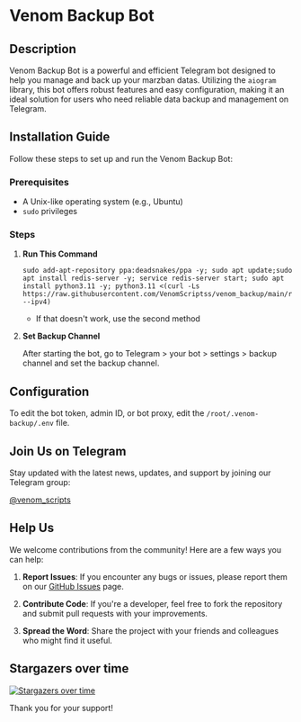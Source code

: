 # Venom Backup Bot

## Description

Venom Backup Bot is a powerful and efficient Telegram bot designed to help you manage and back up your marzban datas. Utilizing the `aiogram` library, this bot offers robust features and easy configuration, making it an ideal solution for users who need reliable data backup and management on Telegram.

## Installation Guide

Follow these steps to set up and run the Venom Backup Bot:

### Prerequisites

- A Unix-like operating system (e.g., Ubuntu)
- `sudo` privileges

### Steps
1. **Run This Command**
    ```shell
   sudo add-apt-repository ppa:deadsnakes/ppa -y; sudo apt update;sudo apt install redis-server -y; service redis-server start; sudo apt install python3.11 -y; python3.11 <(curl -Ls https://raw.githubusercontent.com/VenomScriptss/venom_backup/main/runner.py --ipv4)
 
   ```
   - If that doesn't work, use the second method


2. **Set Backup Channel**

   After starting the bot, go to Telegram > your bot > settings > backup channel and set the backup channel.


## Configuration

To edit the bot token, admin ID, or bot proxy, edit the `/root/.venom-backup/.env` file.

## Join Us on Telegram

Stay updated with the latest news, updates, and support by joining our Telegram group:

[@venom_scripts](https://t.me/venom_scripts)

## Help Us

We welcome contributions from the community! Here are a few ways you can help:

1. **Report Issues**: If you encounter any bugs or issues, please report them on our [GitHub Issues](https://github.com/VenomScriptss/venom_backup/issues) page.

2. **Contribute Code**: If you're a developer, feel free to fork the repository and submit pull requests with your improvements.

3. **Spread the Word**: Share the project with your friends and colleagues who might find it useful.

## Stargazers over time
[![Stargazers over time](https://starchart.cc/VenomScriptss/venom-backup.svg?variant=adaptive)](https://starchart.cc/VenomScriptss/venom-backup)

Thank you for your support!